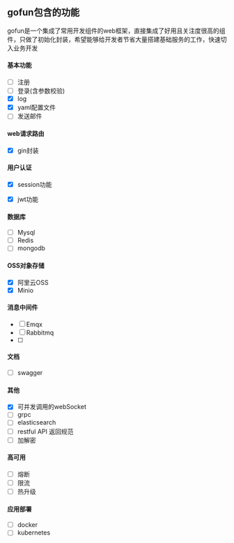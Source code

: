 ## gofun包含的功能
gofun是一个集成了常用开发组件的web框架，直接集成了好用且关注度很高的组件，只做了初始化封装，希望能够给开发者节省大量搭建基础服务的工作，快速切入业务开发

#### 基本功能
- [ ] 注册
- [ ] 登录(含参数校验)
- [X] log
- [X] yaml配置文件
- [ ] 发送邮件

#### web请求路由
- [X] gin封装

#### 用户认证
- [X] session功能
- [X] jwt功能



#### 数据库
- [ ] Mysql
- [ ] Redis
- [ ] mongodb

#### OSS对象存储
- [X] 阿里云OSS
- [X] Minio

#### 消息中间件
- [ ] Emqx
- [ ] Rabbitmq
- [ ] 

#### 文档
- [ ] swagger

#### 其他
- [X] 可并发调用的webSocket
- [ ] grpc
- [ ] elasticsearch
- [ ] restful API 返回规范
- [ ] 加解密

#### 高可用
- [ ] 熔断
- [ ] 限流
- [ ] 热升级

#### 应用部署
- [ ] docker
- [ ] kubernetes